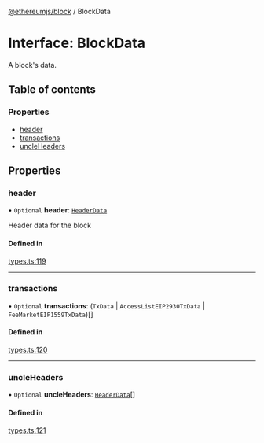 [@ethereumjs/block](../README.md) / BlockData

# Interface: BlockData

A block's data.

## Table of contents

### Properties

- [header](BlockData.md#header)
- [transactions](BlockData.md#transactions)
- [uncleHeaders](BlockData.md#uncleheaders)

## Properties

### header

• `Optional` **header**: [`HeaderData`](HeaderData.md)

Header data for the block

#### Defined in

[types.ts:119](https://github.com/ethereumjs/ethereumjs-monorepo/blob/master/packages/block/src/types.ts#L119)

---

### transactions

• `Optional` **transactions**: (`TxData` \| `AccessListEIP2930TxData` \| `FeeMarketEIP1559TxData`)[]

#### Defined in

[types.ts:120](https://github.com/ethereumjs/ethereumjs-monorepo/blob/master/packages/block/src/types.ts#L120)

---

### uncleHeaders

• `Optional` **uncleHeaders**: [`HeaderData`](HeaderData.md)[]

#### Defined in

[types.ts:121](https://github.com/ethereumjs/ethereumjs-monorepo/blob/master/packages/block/src/types.ts#L121)
